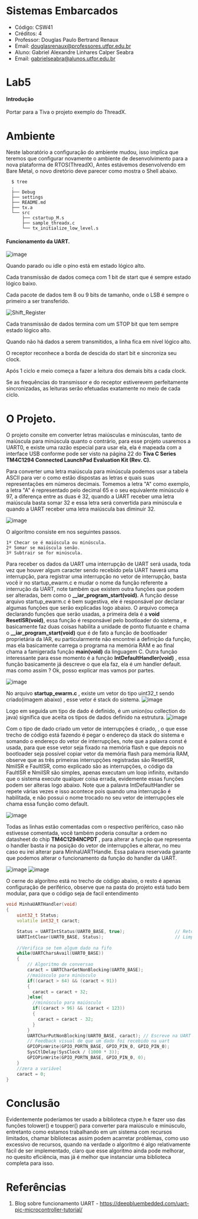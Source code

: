# Sistemas Embarcados
- Código: CSW41
- Créditos: 4
- Professor: Douglas Paulo Bertrand Renaux
- Email: douglasrenaux@professores.utfpr.edu.br
- Aluno: Gabriel Alexandre Linhares Calper Seabra
- Email: gabrielseabra@alunos.utfpr.edu.br


# Lab5

#### Introdução
Portar para a Tiva o projeto exemplo do ThreadX.
# Ambiente

Neste laboratório a configuração do ambiente mudou, isso implica que teremos que configurar novamente o ambiente de desenvolvimento para a nova plataforma de RTOS(ThreadX), Antes estávemos desenvolvendo em Bare Metal, o novo diretório deve parecer como mostra o Shell abaixo.
```shell
  $ tree
  .
  ├── Debug
  ├── settings
  ├── README.md
  ├── tx.a
  └── src
      ├── cstartup_M.s
      ├── sample_threadx.c
      └── tx_initialize_low_level.s
```

#### Funcionamento da UART.

![image](https://user-images.githubusercontent.com/48101913/140612031-1fe59a79-c0bf-4f1b-ab38-4079b29e7c64.png)

Quando parado ou idle o pino está em estado lógico alto.

Cada transmissão de dados começa com 1 bit de start que é sempre estado lógico baixo.

Cada pacote de dados tem 8 ou 9 bits de tamanho, onde o LSB é sempre o primeiro a ser transferido.

![Shift_Register](https://user-images.githubusercontent.com/48101913/140596381-d1d67cd7-bb42-461d-b5f0-0421640c0b89.gif)

Cada transmissão de dados termina com um STOP bit que tem sempre estado lógico alto.

Quando não há dados a serem transmitidos, a linha fica em nível lógico alto.

O receptor reconhece a borda de descida do start bit e sincroniza seu clock.

Após 1 ciclo e meio começa a fazer a leitura dos demais bits a cada clock.

Se as frequências do transmissor e do receptor estiverevem perfeitamente sincronizadas, as leituras serão efetuadas exatamente no meio de cada ciclo.

# O Projeto.

O projeto consite em converter letras maiúsculas e mínúsculas, tanto de maiúscula para minúscula quanto o contrário, para esse projeto usaremos a UART0, e existe uma razão especial para usar ela, ela é mapeada com a interface USB conforme pode ser visto na página 22 do **Tiva C Series TM4C1294 Connected LaunchPad Evaluation Kit (Rev. C).**

Para converter uma letra maiúscula para minúscula podemos usar a tabela ASCII para ver o como estão dispostas as letras e quais suas representações em números decimais. Tomemos a letra "A" como exemplo, a letra "A" é representado pelo decimal 65 e o seu equivalente minúsculo é 97, a diferença entre as duas é 32, quando a UART receber uma letra maiúscula basta somar 32 e essa letra será convertida para minúscula e quando a UART receber uma letra maiúscula bas diminuir 32.



![image](https://user-images.githubusercontent.com/48101913/141230179-ca969428-6314-4525-9356-663152b9f1a4.png)

O algorítmo consiste em nos seguintes passos.

```table
1º Checar se é maiúscula ou minúscula.
2º Somar se maiúscula senão.
3º Subtrair se for minúscula.
```
Para receber os dados da UART uma interrupção de UART será usada, toda vez que houver algum caracter sendo recebido pela UART haverá uma interrupção, para registrar uma interrupção no vetor de interrupção, basta você ir no startup_ewarm.c e mudar o nome da função referente a interrução da UART, note também que existem outra funções que podem ser alteradas, bem como o **__iar_program_start(void)**. A função desse arquivo startup_ewarm.c é bem sugestiva, ele é responsável por declarar algumas funções que serão explicadas logo abaixo.
O arquivo começa declarando funções que serão usadas, a primeira dela é a **void ResetISR(void)**, essa função é responsável pelo bootloader do sistema , e basicamente faz duas coisas habilita a unidade de ponto flutuante e chama o **__iar_program_start(void)** que é de fato a função de bootloader proprietária da IAR, eu particularmente não encontrei a definição da função, mas ela basicamente carrega o programa na memória RAM e ao final chama a famigerada função **main(void)** da linguagem C. Outra função interessante para esse momento é a função **IntDefaultHandler(void)** , essa função basicamente já descreve o que ela faz, ela é um handler default. mas como assim ? Ok, posso explicar mas vamos por partes.

![image](https://user-images.githubusercontent.com/48101913/141415103-3b18b0a1-c96b-4f23-9ab4-d1e85749a886.png)

No arquivo **startup_ewarm.c** , existe um vetor do tipo uint32_t sendo criado(imagem abaixo) , esse vetor é stack do sistema.
![image](https://user-images.githubusercontent.com/48101913/141418424-544c5603-6ae4-459c-a667-3b5207530b89.png)

Logo em seguida um tipo de dado é definido, é um union(ou collection do java) significa que aceita os tipos de dados definido na estrutura.
![image](https://user-images.githubusercontent.com/48101913/141418745-3df07974-f6ca-4101-ba4f-284a09923136.png)

Com o tipo de dado criado um vetor de interrupções é criado, , o que esse trecho de código está fazendo é pegar o endereço da stack do sistema e somando o endereço do vetor de interrupções, note que a palavra const é usada, para que esse vetor seja fixado na memória flash e que depois no bootloader seja possível copiar vetor da memória flash para memória RAM, observe que as três primeiras interrupções registradas são ResetISR, NmiISR e FaultISR, como explicado são as interrupções, o código da FaultISR e NmiISR são simples, apenas executam um loop infinito, evitando que o sistema execute qualquer coisa errada, evidemente essas funções podem ser alteras logo abaixo. Note que a palavra IntDefaultHandler se repete várias vezes e isso acontece pois quando uma interrupção é habilitada, e não possui o nome trocado no seu vetor de interrupções ele chama essa função como default.

![image](https://user-images.githubusercontent.com/48101913/141420307-8d73a187-4046-4a3d-8342-224e310cb10e.png)

Todas as linhas estão comentadas com o respectivo periférico, caso não estivesse comentada, você também poderia consultar a ordem no datasheet do chip **TM4C1294NCPDT** , para alterar a função que representa o handler basta ir na posição do vetor de interrupções e alterar, no meu caso eu irei alterar para MinhaUARTHandle. Essa palavra reservada garante que podemos alterar o funcionamento da função do handler da UART.

![image](https://user-images.githubusercontent.com/48101913/141489623-1f6d41c7-7462-4334-9901-aca392194980.png)
![image](https://user-images.githubusercontent.com/48101913/141489689-6cf103f3-5dfd-48f7-be0f-dc71e2936677.png)

O cerne do algorítmo está no trecho de código abaixo, o resto é apenas configuração de periférico, observe que na pasta do projeto está tudo bem modular, para que o código seja de facil entendimento
```cpp
void MinhaUARTHandler(void)
{
    uint32_t Status;
    volatile int32_t caract;

    Status = UARTIntStatus(UART0_BASE, true);                   // Retorna o status da interrupção    
    UARTIntClear(UART0_BASE, Status);                           // Limpa Flag de interrupção
    
    //Verifica se tem algum dado na fifo
    while(UARTCharsAvail(UART0_BASE))
    {
        // Algoritmo de conversao
        caract = UARTCharGetNonBlocking(UART0_BASE);
        //maiúsculo para minúsculo
        if((caract > 64) && (caract < 91))
        {
          caract = caract + 32;
        }else{
          //minúsculo para maiúsculo
          if((caract > 96) && (caract < 123))
          {
            caract = caract - 32;
          }  
        }
        UARTCharPutNonBlocking(UART0_BASE, caract); // Escreve na UART
        // Feedback visual de que um dado foi recebido na uart
        GPIOPinWrite(GPIO_PORTN_BASE, GPIO_PIN_0, GPIO_PIN_0); 
        SysCtlDelay(SysClock / (1000 * 3));
        GPIOPinWrite(GPIO_PORTN_BASE, GPIO_PIN_0, 0);
    }
    //zera a variável
    caract = 0;
}
```

# Conclusão

Evidentemente poderíamos ter usado a biblioteca ctype.h e fazer uso das funções tolower() e toupper() para converter para maiúsculo e minúsculo, entretanto como estamos trabalhando em um sistema com recursos limitados, chamar bibliotecas assim podem acarretar problemas, como uso excessivo de recursos, quando na verdade o algoritmo é algo relativamente fácil de ser implementado, claro que esse algoritmo ainda pode melhorar, no quesito eficiência, mas já é melhor que instanciar uma biblioteca completa para isso. 
# Referências

1. Blog sobre funcionamento UART - https://deepbluembedded.com/uart-pic-microcontroller-tutorial/

